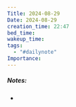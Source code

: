 ```yaml
---
Title: 2024-08-29
Date: 2024-08-29
creation_time: 22:47
bed_time: 
wakeup_time: 
tags:
  - "#dailynote"
Importance:
---
```

##### Notes:
- 